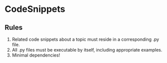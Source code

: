 # CodeSnippets

## Rules

1. Related code snippets about a topic must reside in a corresponding .py file.
2. All .py files must be executable by itself, including appropriate examples.
3. Minimal dependencies!